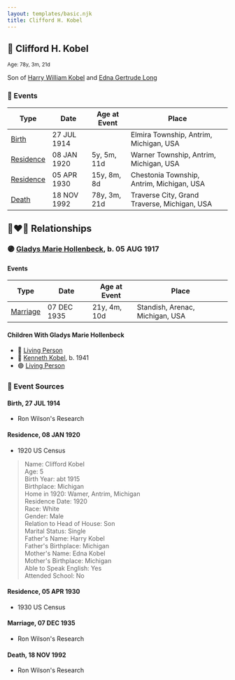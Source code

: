 ```yaml
---
layout: templates/basic.njk
title: Clifford H. Kobel
---
```

## 🔵 Clifford H. Kobel
<small>Age: 78y, 3m, 21d</small>

Son of [Harry William Kobel](/people/3/30496161) and [Edna Gertrude Long](/people/3/33710863)

### 📆 Events

Type | Date | Age at Event | Place
------ | ------ | ------ | ------
[Birth](#event-event-2) | 27 JUL 1914 |  | Elmira Township, Antrim, Michigan, USA
[Residence](#event-event-0) | 08 JAN 1920 | 5y, 5m, 11d | Warner Township, Antrim, Michigan, USA
[Residence](#event-event-1) | 05 APR 1930 | 15y, 8m, 8d | Chestonia Township, Antrim, Michigan, USA
[Death](#event-event-5) | 18 NOV 1992 | 78y, 3m, 21d | Traverse City, Grand Traverse, Michigan, USA

## 👩‍❤️‍👨 Relationships

### 🟣 [Gladys Marie Hollenbeck](/people/5/52265274), b. 05 AUG 1917

#### Events

Type | Date | Age at Event | Place
------ | ------ | ------ | ------
[Marriage](#event-family-0-event-0) | 07 DEC 1935 | 21y, 4m, 10d | Standish, Arenac, Michigan, USA
#### Children With Gladys Marie Hollenbeck
* 🔵 [Living Person](/people/7/79176855)
* 🔵 [Kenneth Kobel](/people/4/44916336), b. 1941
* 🟣 [Living Person](/people/4/4464405)
### 📰 Event Sources

#### <a id="event-event-2"></a> Birth, 27 JUL 1914
* Ron Wilson's Research

#### <a id="event-event-0"></a> Residence, 08 JAN 1920
* 1920 US Census
>   
  > Name: Clifford Kobel  
  > Age: 5  
  > Birth Year: abt 1915  
  > Birthplace: Michigan  
  > Home in 1920: Wamer, Antrim, Michigan  
  > Residence Date: 1920  
  > Race: White  
  > Gender: Male  
  > Relation to Head of House: Son  
  > Marital Status: Single  
  > Father's Name: Harry Kobel  
  > Father's Birthplace: Michigan  
  > Mother's Name: Edna Kobel  
  > Mother's Birthplace: Michigan  
  > Able to Speak English: Yes  
  > Attended School: No

#### <a id="event-event-1"></a> Residence, 05 APR 1930
* 1930 US Census

#### <a id="event-family-0-event-0"></a> Marriage, 07 DEC 1935
* Ron Wilson's Research
#### <a id="event-event-5"></a> Death, 18 NOV 1992
* Ron Wilson's Research
